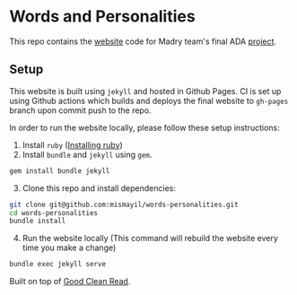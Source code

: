 # Words and Personalities

This repo contains the [website](https://mismayil.github.io/words-personalities) code for Madry team's final ADA [project](https://github.com/epfl-ada/ada-2021-project-madry).

## Setup
This website is built using `jekyll` and hosted in Github Pages. CI is set up using Github actions which builds and deploys the final website to `gh-pages` branch upon commit push to the repo.

In order to run the website locally, please follow these setup instructions:
1. Install `ruby` ([Installing ruby](https://www.ruby-lang.org/en/documentation/installation/))
2. Install `bundle` and `jekyll` using `gem`.
```sh
gem install bundle jekyll
```
3. Clone this repo and install dependencies:
```sh
git clone git@github.com:mismayil/words-personalities.git
cd words-personalities
bundle install
```
4. Run the website locally (This command will rebuild the website every time you make a change)
```sh
bundle exec jekyll serve
```

Built on top of <a href="https://github.com/adueck/good-clean-read">Good Clean Read</a>.
